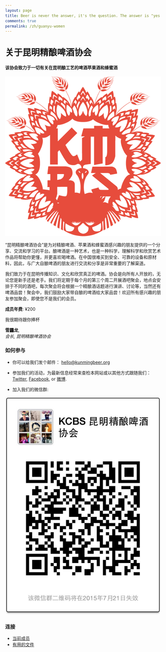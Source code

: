 ```yaml
---
layout: page
title: Beer is never the answer, it's the question. The answer is "yes please".
comments: true
permalink: /zh/guanyu-women
---
```


# 关于昆明精酿啤酒协会
#### 该协会致力于一切有关在昆明酿工艺的啤酒苹果酒和蜂蜜酒

![昆明自年啤酒协会的标志](/assets/images/logo-red.png)

“昆明精酿啤酒协会”是为对精酿啤酒、苹果酒和蜂蜜酒感兴趣的朋友提供的一个分享、交流和学习的平台。酿啤酒是一种艺术，也是一种科学，理解科学和欣赏艺术作品将帮助你更懂，并更喜欢喝啤酒。在中国很难买到安全、可靠的设备和原材料，因此，与广大自酿啤酒的朋友进行交流和分享是非常重要的了解渠道。

我们致力于在昆明传播知识、文化和欣赏真正的啤酒。协会是向所有人开放的，无论您是新手还是老手。我们将定期于每个月的第三个周二开展酒吧聚会，地点会安排于不同的酒吧，每次聚会将会根据一个精酿酒话题进行演讲、讨论等，当然还有啤酒品尝！聚会中，我们鼓励大家带自酿的啤酒给大家品尝！欢迎所有感兴趣的朋友参加聚会，即使您不是我们的会员。

**成员年费**: ¥200

<div class="message">
	<p>我很期待跟你捧杯</p>
	<p><strong>雪龘龙</strong>,<br>
	<em>会长, 昆明精酿啤酒协会</em></p>
</div>

### 如何参与

* 你可以给我们发个邮件： [hello@kunmingbeer.org](mailto:hello@kunmingbeer.org)

* 参加我们的活动，为最新信息经常来查检本网站或以其他方式跟随我们：[Twitter](https://twitter.com/kunmingbeer), [Facebook](https://facebook.com/kunmingbeer), or [微博](http://www.weibo.com/u/5228263128).

* 加入我们的微信群:

![KHS微信编码](/media/qr-code.jpg)

### 连接

* [当前成员](/zh/huiyuan)
* [有用的文件](/zh/wenjian)